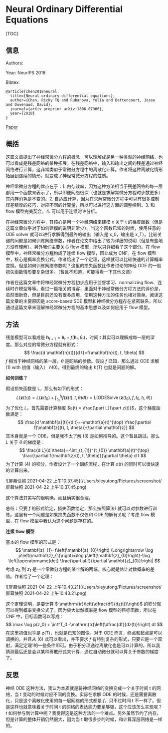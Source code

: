 # Neural Ordinary Differential Equations

[TOC]

## 信息

 Authors:

Year: NeurIPS 2018

Bibtex:

```
@article{chen2018neural,
  title={Neural ordinary differential equations},
  author={Chen, Ricky TQ and Rubanova, Yulia and Bettencourt, Jesse and Duvenaud, David},
  journal={arXiv preprint arXiv:1806.07366},
  year={2018}
}
```

[Paper](file:///Users/xieyutong/Documents/Research/PaperReading/Papers/neural-ordinary-differential-equations.pdf)



## 概括

这篇文章提出了神经常微分方程的概念，可以理解成是另一种类型的神经网络，也可以看成是残差网络的某种拓展。在残差网络中，输入和输出之间的残差通过神经网络进行计算，这非常类似于常微分方程中的离散化计算。作者将这种离散化情形拓展到连续的情形，就变成了神经常微分方程的性质。

神经常微分方程的优点在于：1. 内存效率，因为这种方法相当于残差网络的每一层都用一个函数来表示了，所以即便网络很深（也就是求解常微分方程时步数更多）其内存消耗是不变的。2. 自适应计算，因为在求解常微分方程中可以有很多控制误差精度的技巧，对应不同的计算量，所以可以进行这方面的调整控制。3. 和 flow 模型完美契合。4. 可以用于连续时许分析。

在神经常微分方程中，其核心是用一个神经网络来建模 x 关于 t 的梯度函数（但是这篇文章似乎对于如何建模的说明非常少）。当这个函数已知的时候，使用任意的 ODE solver 就可以进行求解得到最终的输出（输入是 x_0，输出是 x_T）。比较关键的问题是如何训练网络参数，作者在论文中给出了较为详细的说明（但是有些地方没有理解）。另外我们主要关心 flow 模型，所以只详细看了这个部分。在 flow 模型中，神经常微分方程构成了连续 flow 模型，因此成为 CNF。在 flow 模型中，核心是概率变换公式，作者给出了一个定理，这样就可以比较快速的计算概率变换。但是如何训练网络参数呢？这里的损失函数比作者讨论的神经 ODE 的一般损失函数情形要复杂很多。（暂且不知道，可能得看一下其他文章）

作者在这篇文章中将神经常微分方程初步应用于监督学习、normalizing flow、连续时许模型等等。看过一篇相关的博客，里面对于神经常微分方程方法的评价是，虽然很新奇，但是目前还没有很多应用，使用这种方法的任务也相对简单。阅读这篇文章的主要原因是 score-based SDE 模型和神经微分方程存在紧密联系，所以通过这篇文章来理解神经常微分方程的基本思想以及如何应用于 flow 模型。



## 方法

残差模型可以看成是 $\mathbf{h}_{t+1}=\mathbf{h}_{t}+f\left(\mathbf{h}_{t}, \theta_{t}\right)$，时间 t 其实可以理解成每一层的深度。那么对应的常微分方程就有形式：
$$
\frac{d \mathbf{h}(t)}{d t}=f(\mathbf{h}(t), t, \theta)
$$
$f$ 相当于神经网络的某一层。$\theta$ 是网络的参数。假设 $f$ 已知，那么通过 ODE 求解 (1) with 初值（输入） $h(0)$，得到最终的输出 $h(T)$ 也就是问题的解。

**如何训练？**

假设损失函数是 L，那么有如下的形式：
$$
L\left(\mathbf{z}\left(t_{1}\right)\right)=L\left(\mathbf{z}\left(t_{0}\right)+\int_{t_{0}}^{t_{1}} f(\mathbf{z}(t), t, \theta) d t\right)=L\left(\operatorname{ODESolve}\left(\mathbf{z}\left(t_{0}\right), f, t_{0}, t_{1}, \theta\right)\right)
$$
为了优化 $L$，首先需要计算梯度 $a(t) = \frac{\part L}{\part z(t)}$，这个梯度函数满足：
$$
\frac{d \mathbf{a}(t)}{d t}=-\mathbf{a}(t)^{\top} \frac{\partial f(\mathbf{z}(t), t, \theta)}{\partial \mathbf{z}}
$$
其本身就是一个 ODE，但是我不太了解 (3) 是如何推导的。这个暂且跳过。那么 $L$ 关于 $\theta$ 的梯度是：
$$
\frac{d L}{d \theta}=-\int_{t_{1}}^{t_{0}} \mathbf{a}(t)^{\top} \frac{\partial f(\mathbf{z}(t), t, \theta)}{\partial \theta} d t
$$
为了计算 (4) 的积分，作者设计了一个训练流程，在计算 $a(t)$ 的同时可以很快速的计算出来。

![屏幕快照 2021-04-22 上午10.37.45](/Users/xieyutong/Pictures/screenshot/屏幕快照 2021-04-22 上午10.37.45.png)

这个算法其实写的很明确，而且确实很合理。

总结：只要 $f$ 的形式给定，损失函数给定，那么按照算法1 就可以对参数进行训练。这里有一个问题是如果损失函数不仅仅和 ODE 的解有关呢？考虑 flow 模型，在 flow 模型中我认为这个问题是存在的。

**连续 flow 模型**

基本的 flow 模型的形式是：
$$
\mathbf{z}_{1}=f\left(\mathbf{z}_{0}\right) \Longrightarrow \log p\left(\mathbf{z}_{1}\right)=\log p\left(\mathbf{z}_{0}\right)-\log \left|\operatorname{det} \frac{\partial f}{\partial \mathbf{z}_{0}}\right|
$$
考虑 $z_0$  到 $z_1$ 是一个常微分方程的某个解的两端。核心就是估计对数概率的差值。作者给了一个定理：

![屏幕快照 2021-04-22 上午10.43.21](/Users/xieyutong/Pictures/screenshot/屏幕快照 2021-04-22 上午10.43.21.png)

这个定理说明，是要计算 $-\mathrm{tr}\left(\dfrac{df}{dz(t)}\right)$ 的积分就可以得到概率变换公式了。因为极大似然概率是 flow 模型的目标函数，所以在 CNF 中，目标函数可以写成：
$$
\max \log p(z_0) + \int^T_0 -\mathrm{tr}\left(\dfrac{df}{dz(t)}\right) dt
$$
在这里初值似乎是 $z(T)$，也就是已知的图像。对于 ODE 而言，终点和起点是可以调换的。并且从 (6) 式可以看出，并不要求 $f$ 有特别复杂的形式，只要它是一个双射，满足定理1的一些条件即可。由于积分项通过离散化也是可以计算的，所以我猜测最后还是会以某种离散形式来计算，通过自动微分就可以算关于参数的梯度了。



## 反思

神经 ODE 这种方法，我认为本质就是将神经网络的变换变成一个关于时间 t 的网络，当 t 变动的时候对应不同的变换。实际在求解 ODE 的时候，还是需要离散化，只是这个离散化使用的每一层网络的形式都是 $f$，只不过时间 t 不一样了。但是这样也就意味着关于时间 t 的网络的表达能力要足够强，这个应该怎么实现呢？t 如何参与到计算中呢？我觉得这是这种方法的一个难点。另外虽然节约了内存，但是计算的整体开销仍然很大，因为当 t 取很多步的时候，和计算深层网络是一样的。

